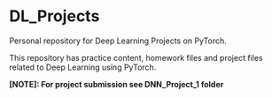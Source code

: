 # DL_Projects
Personal repository for Deep Learning Projects on PyTorch.

This repository has practice content, homework files and project files related to Deep Learning using PyTorch. 

**[NOTE]: For project submission see DNN_Project_1 folder**
